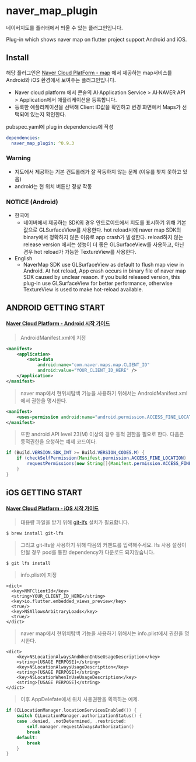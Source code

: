 # naver_map_plugin

네이버지도를 플러터에서 띄울 수 있는 플러그인입니다. 

Plug-in which shows naver map on flutter project support Android and iOS.

## Install

해당 플러그인은 [Naver Cloud PlatForm - map][L1] 에서 제공하는 map서비스를 Android와 iOS 환경에서 보여주는 플러그인입니다. 

[L1]: https://docs.ncloud.com/ko/naveropenapi_v3/maps/overview.html

- Naver cloud platform 에서 콘솔의 AI·Application Service > AI·NAVER API > Application에서 애플리케이션을 등록합니다.
- 등록한 애플리케이션을 선택해 Client ID값을 확인하고 변경 화면에서 Maps가 선택되어 있는지 확인한다.

pubspec.yaml에 plug in dependencies에 작성
``` yaml
dependencies:
  naver_map_plugin: ^0.9.3
```

### Warning
 - 지도에서 제공하는 기본 컨트롤러가 잘 작동하지 않는 문제 (이유를 찾지 못하고 있음)
 - android는 현 위치 버튼만 정상 작동
  
### NOTICE (Android) 
- 한국어
    - 네이버에서 제공하는 SDK의 경우 안드로이드에서 지도를 표시하기 위해 기본값으로 GLSurfaceView를 사용한다.
    hot reload시에 naver map SDK의 binary에서 정확하지 않은 이유로 app crash가 발생한다. 
    reload하지 않는 release version 에서는 성능이 더 좋은 GLSurfaceView를 사용하고, 아닌 경우 hot reload가 가능한 
    TextureView를 사용한다. 
- English
    - NaverMap SDK use GLSurfaceView as default to flush map view in Android. 
    At hot reload, App crash occurs in binary file of naver map SDK caused by unclear reason.
    if you build released version, this plug-in use GLSurfaceView for better performance, 
    otherwise TextureView is used to make hot-reload available.

## ANDROID GETTING START

#### [Naver Cloud Platform - Android 시작 가이드](https://docs.ncloud.com/ko/naveropenapi_v3/maps/android-sdk/v3/start.html)

> AndroidManifest.xml에 지정
``` xml
<manifest>
    <application>
        <meta-data
            android:name="com.naver.maps.map.CLIENT_ID"
            android:value="YOUR_CLIENT_ID_HERE" />
    </application>
</manifest>
```

> naver map에서 현위치탐색 기능을 사용하기 위해서는 AndroidManifest.xml에서 권한을 명시한다.
``` xml
<manifest>
    <uses-permission android:name="android.permission.ACCESS_FINE_LOCATION"/>
</manifest>
```

> 또한 android API level 23(M) 이상의 경우 동적 권한을 필요로 한다. 다음은 동적권한을 요청하는 예제 코드이다.
``` java
if (Build.VERSION.SDK_INT >= Build.VERSION_CODES.M) {
    if (checkSelfPermission(Manifest.permission.ACCESS_FINE_LOCATION) != PackageManager.PERMISSION_GRANTED) {
        requestPermissions(new String[]{Manifest.permission.ACCESS_FINE_LOCATION}, 0);
    }
}
```

## iOS GETTING START

#### [Naver Cloud Platform - iOS 시작 가이드](https://docs.ncloud.com/ko/naveropenapi_v3/maps/ios-sdk/v3/start.html)

> 대용량 파일을 받기 위해 [git-lfs][L2] 설치가 필요합니다.

[L2]: https://git-lfs.github.com/

```
$ brew install git-lfs
```

> 그리고 git-lfs을 사용하기 위해 다음의 커맨드를 입력해주세요. lfs 사용 설정이 안될 경우 pod를 통한 dependency가 다운로드 되지않습니다.

```
$ git lfs install
```

> info.plist에 지정
``` 
<dict>
  <key>NMFClientId</key>
  <string>YOUR_CLIENT_ID_HERE</string>
  <key>io.flutter.embedded_views_preview</key>
  <true/>
  <key>NSAllowsArbitraryLoads</key>
  <true/>
</dict>
```

> naver map에서 현위치탐색 기능을 사용하기 위해서는 info.plist에서 권한을 명시한다.
``` 
<dict>
    <key>NSLocationAlwaysAndWhenInUseUsageDescription</key>
	<string>[USAGE PERPOSE]</string>
	<key>NSLocationAlwaysUsageDescription</key>
	<string>[USAGE PERPOSE]</string>
	<key>NSLocationWhenInUseUsageDescription</key>
	<string>[USAGE PERPOSE]</string>
</dict>
```


> 이후 AppDelefate에서 위치 사용권한을 획득하는 예제.
``` swift
if (CLLocationManager.locationServicesEnabled()) {
    switch CLLocationManager.authorizationStatus() {
    case .denied, .notDetermined, .restricted:
        self.manager.requestAlwaysAuthorization()
        break
    default:
        break
    }
}       
```
